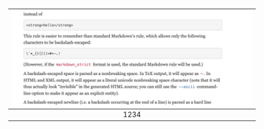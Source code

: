 | ![image-20210112175024119](image-20210112175024119.png) |
| :-----------------------------------------------------: |
|                          1234                           |



